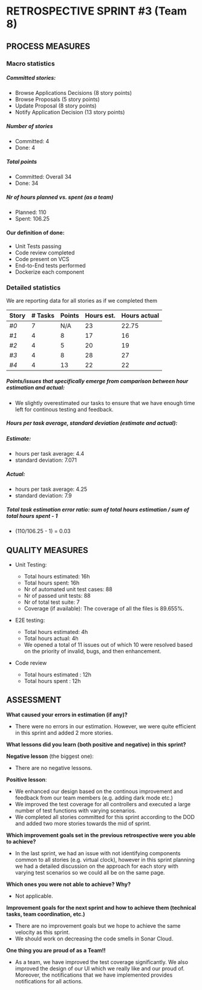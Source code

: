 # RETROSPECTIVE  SPRINT #3 (Team 8)

## PROCESS MEASURES 

### Macro statistics
##### Committed stories:
- Browse Applications Decisions (8 story points)
- Browse Proposals (5 story points)
- Update Proposal (8 story points)
- Notify Application Decision (13 story points)

##### Number of stories  
- Committed: 4
- Done: 4


##### Total points  
- Committed: Overall 34 
- Done: 34

##### Nr of hours planned vs. spent (as a team)  
- Planned: 110 
- Spent: 106.25


#### Our definition of done:

- Unit Tests passing
- Code review completed
- Code present on VCS
- End-to-End tests performed
- Dockerize each component


### Detailed statistics

We are reporting data for all stories as if we completed them

| Story  | # Tasks | Points | Hours est. | Hours actual |
|--------|---------|--------|------------|--------------|
| _#0_   |   7 |   N/A  | 23  | 22.75  |
|_#1_   |   4 | 8 | 17  |  16 |
| _#2_|  4 | 5 |20 | 19 |
| _#3_ | 4 | 8 |28 | 27 |
| _#4_ | 4| 13 |22 | 22 |



##### Points/issues that specifically emerge from comparison between hour estimation and actual:
- We slightly overestimated our tasks to ensure that we have enough time left for continous testing and feedback. 

##### Hours per task average, standard deviation (estimate and actual):
##### Estimate:
  - hours per task average: 4.4
  - standard deviation: 7.071
##### Actual:  
  - hours per task average:  4.25
  - standard deviation: 7.9


##### Total task estimation error ratio: sum of total hours estimation / sum of total hours spent - 1  

  - (110/106.25 - 1) = 0.03

## QUALITY MEASURES 

- Unit Testing:
  - Total hours estimated: 16h
  - Total hours spent: 16h
  - Nr of automated unit test cases: 88 
  - Nr of passed unit tests: 88
  - Nr of total test suite: 7
  - Coverage (if available): The coverage of all the files is 89.655%.
  

- E2E testing:
  - Total hours estimated: 4h
  - Total hours actual: 4h
  - We opened a total of 11 issues out of which 10 were resolved based on the priority of invalid, bugs, and then enhancement. 
             
- Code review 
  - Total hours estimated : 12h
  - Total hours spent : 12h
  

## ASSESSMENT

**What caused your errors in estimation (if any)?**
- There were no errors in our estimation. However, we were quite efficient in this sprint and added 2 more stories. 
  
**What lessons did you learn (both positive and negative) in this sprint?**

**Negative lesson** (the biggest one):  
- There are no negative lessons.

**Positive lesson**:  
- We enhanced our design based on the continous improvement and feedback from our team members (e.g. adding dark mode etc.)
- We improved the test coverage for all controllers and executed a large number of test functions with varying scenarios.
- We completed all stories committed for this sprint according to the DOD and added two more stories towards the mid of sprint.

**Which improvement goals set in the previous retrospective were you able to achieve?**
- In the last sprint, we had an issue with not identifying components common to all stories (e.g. virtual clock), however in this sprint planning we had a detailed discussion on the approach for each story with varying test scenarios so we could all be on the same page. 

**Which ones you were not able to achieve? Why?**
- Not applicable.

**Improvement goals for the next sprint and how to achieve them (technical tasks, team coordination, etc.)**
- There are no improvement goals but we hope to achieve the same velocity as this sprint.
- We should work on decreasing the code smells in Sonar Cloud. 

**One thing you are proud of as a Team!!**
- As a team, we have improved the test coverage significantly. We also improved the design of our UI which we really like and our proud of. Moreover, the notifications that we have implemented provides notifications for all actions. 
